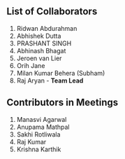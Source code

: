 ## List of Collaborators

1. Ridwan Abdurahman
2. Abhishek Dutta
3. PRASHANT SINGH
4. Abhinash Bhagat
5. Jeroen van Lier
6. Orih Jane
7. Milan Kumar Behera (Subham)
8. Raj Aryan - **Team Lead**

## Contributors in Meetings
1. Manasvi Agarwal
2. Anupama Mathpal
3. Sakhi Rotliwala
4. Raj Kumar
5. Krishna Karthik

